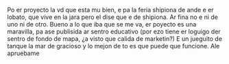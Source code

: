 Po er proyecto la vd que esta mu bien, e pa la feria shipiona de ande e er lobato, que vive en la jara pero el dise que e de shipiona. Ar fina no e ni de uno ni de otro.
Bueno a lo que iba que se me va, er poyecto es una maravilla, pa ase publisida ar sentro educativo (por ezo tiene er loguigo der sentro de fondo de mapa, ¿a visto que calida de marketin?)
E un jueguito de tanque la mar de gracioso y lo mejon de to es que puede que funcione.
Ale apruebame
